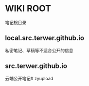 # WIKI ROOT

笔记根目录

## local.src.terwer.github.io

私密笔记、草稿等不适合公开的信息

## src.terwer.github.io

云端公开笔记# zyupload
